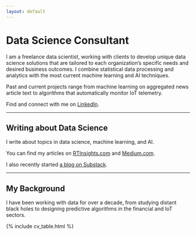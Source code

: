 ```yaml
---
layout: default
---
```


# Data Science Consultant

I am a freelance data scientist, working with clients to develop unique data
science solutions that are tailored to each organization’s specific needs and
desired business outcomes. I combine statistical data processing and analytics
with the most current machine learning and AI techniques.

Past and current projects range from machine learning on aggregated news
article text to algorithms that automatically monitor IoT telemetry.

Find and connect with me on [LinkedIn](https://www.linkedin.com/in/dcapellupo/).

---

<!---
## My Blog + Newsletter
--->

## Writing about Data Science

I write about topics in data science, machine learning, and AI.

You can find my articles on [RTInsights.com](https://www.rtinsights.com/author/dcapellupo/) and [Medium.com](https://medium.com/@daniel.capellupo).

I also recently started [a blog on Substack](https://featuringdata.substack.com/?no_cover=true).

---

## My Background

I have been working with data for over a decade, from studying distant black
holes to designing predictive algorithms in the financial and IoT sectors.

{% include cv_table.html %}


